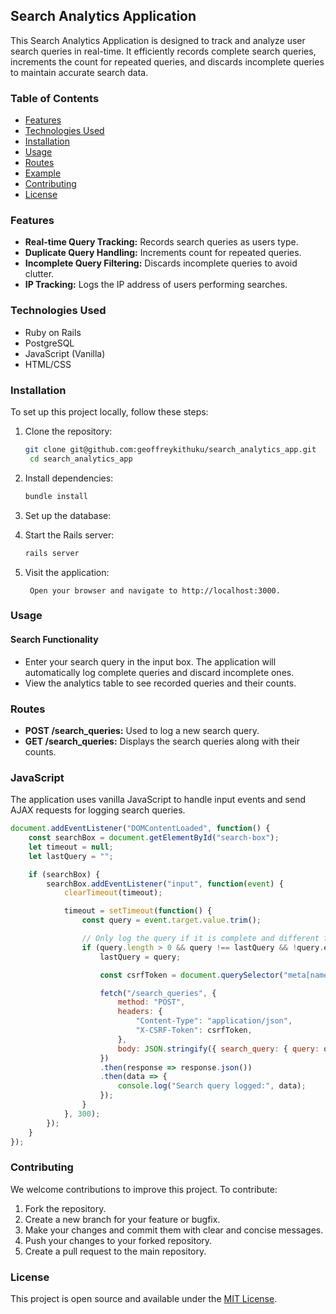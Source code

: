 

## Search Analytics Application

This Search Analytics Application is designed to track and analyze user search queries in real-time. It efficiently records complete search queries, increments the count for repeated queries, and discards incomplete queries to maintain accurate search data.

### Table of Contents

- [Features](#features)
- [Technologies Used](#technologies-used)
- [Installation](#installation)
- [Usage](#usage)
- [Routes](#routes)
- [Example](#example)
- [Contributing](#contributing)
- [License](#license)

### Features

- **Real-time Query Tracking:** Records search queries as users type.
- **Duplicate Query Handling:** Increments count for repeated queries.
- **Incomplete Query Filtering:** Discards incomplete queries to avoid clutter.
- **IP Tracking:** Logs the IP address of users performing searches.

### Technologies Used

- Ruby on Rails
- PostgreSQL
- JavaScript (Vanilla)
- HTML/CSS

### Installation

To set up this project locally, follow these steps:

1. Clone the repository:

   ```bash
   git clone git@github.com:geoffreykithuku/search_analytics_app.git
    cd search_analytics_app
    ```
2. Install dependencies:

    ```bash
    bundle install
    ```
3. Set up the database:

4. Start the Rails server:

    ```bash
    rails server
    ```
5. Visit the application:
    
        Open your browser and navigate to http://localhost:3000.

### Usage

#### Search Functionality

- Enter your search query in the input box. The application will automatically log complete queries and discard incomplete ones.
- View the analytics table to see recorded queries and their counts.

### Routes

- **POST /search_queries:** Used to log a new search query.
- **GET /search_queries:** Displays the search queries along with their counts.

### JavaScript

The application uses vanilla JavaScript to handle input events and send AJAX requests for logging search queries.

```javascript
document.addEventListener("DOMContentLoaded", function() {
    const searchBox = document.getElementById("search-box");
    let timeout = null;
    let lastQuery = "";

    if (searchBox) {
        searchBox.addEventListener("input", function(event) {
            clearTimeout(timeout);

            timeout = setTimeout(function() {
                const query = event.target.value.trim();

                // Only log the query if it is complete and different from the last logged query
                if (query.length > 0 && query !== lastQuery && !query.endsWith(" ")) {
                    lastQuery = query;

                    const csrfToken = document.querySelector("meta[name='csrf-token']").getAttribute("content");

                    fetch("/search_queries", {
                        method: "POST",
                        headers: {
                            "Content-Type": "application/json",
                            "X-CSRF-Token": csrfToken,
                        },
                        body: JSON.stringify({ search_query: { query: query } }),
                    })
                    .then(response => response.json())
                    .then(data => {
                        console.log("Search query logged:", data);
                    });
                }
            }, 300);
        });
    }
});
```


### Contributing

We welcome contributions to improve this project. To contribute:

1. Fork the repository.
2. Create a new branch for your feature or bugfix.
3. Make your changes and commit them with clear and concise messages.
4. Push your changes to your forked repository.
5. Create a pull request to the main repository.

### License

This project is open source and available under the [MIT License](LICENSE).
